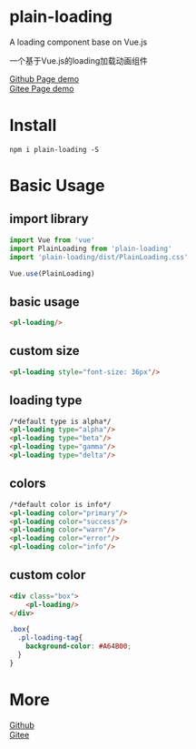 # plain-loading

A loading component base on Vue.js

一个基于Vue.js的loading加载动画组件

[Github Page demo](https://martsforever.github.io/plain-loading/index.html)
<br>
[Gitee Page demo](http://martsforever.gitee.io/plain-loading/)

# Install

```
npm i plain-loading -S
```

# Basic Usage

## import library

```javascript
import Vue from 'vue'
import PlainLoading from 'plain-loading'
import 'plain-loading/dist/PlainLoading.css'

Vue.use(PlainLoading)
```

## basic usage

```html
<pl-loading/>
```

## custom size

```html
<pl-loading style="font-size: 36px"/>
```

## loading type

```html
/*default type is alpha*/
<pl-loading type="alpha"/>
<pl-loading type="beta"/>
<pl-loading type="gamma"/>
<pl-loading type="delta"/>
```

## colors

```html
/*default color is info*/
<pl-loading color="primary"/>
<pl-loading color="success"/>
<pl-loading color="warn"/>
<pl-loading color="error"/>
<pl-loading color="info"/>
```

## custom color


```html
<div class="box">
    <pl-loading/>
</div>
```

```scss
.box{
  .pl-loading-tag{
    background-color: #A64B00;
  }
}
```

# More

[Github](https://github.com/martSforever/plain-loading)
<br>
[Gitee](https://gitee.com/martsforever/plain-loading)